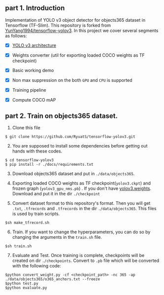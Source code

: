## part 1. Introduction

Implementation of YOLO v3 object detector for objects365 dataset in Tensorflow (TF-Slim). This repository  is forked from [YunYang1994/tensorflow-yolov3](https://github.com/YunYang1994/tensorflow-yolov3).
In this project we cover several segments as follows:<br>
- [x] [YOLO v3 architecture](https://github.com/YunYang1994/tensorflow-yolov3/blob/master/core/yolov3.py)
- [x] Weights converter (util for exporting loaded COCO weights as TF checkpoint)
- [x] Basic working demo
- [x] Non max suppression on the both `GPU` and `CPU` is supported
- [x] Training pipeline
- [x] Compute COCO mAP


## part 2. Train on objects365 dataset.
1. Clone this file
```bashrc
$ git clone https://github.com/RyuatS/tensorflow-yolov3.git
```
2.  You are supposed  to install some dependencies before getting out hands with these codes.
```bashrc
$ cd tensorflow-yolov3
$ pip install -r ./docs/requirements.txt
```
3. Download objects365 dataset and put in `./data/objects365`.

4. Exporting loaded COCO weights as TF checkpoint(`yolov3.ckpt`) and frozen graph (`yolov3_gpu_nms.pb`) . If you don't have [yolov3.weights](https://github.com/YunYang1994/tensorflow-yolov3/releases/download/v1.0/yolov3.weights). Download and put it in the dir `./checkpoint`

5. Convert dataset format to this repository's format. Then you will get `.txt`, `.tfrecords` and `.tfrecords` in the dir `./data/objects365`. This files is used by train scripts.
```bashrc
$sh make_tfrecord.sh
```

6. Train. If you want to change the hyperparameters, you can do so by changing the arguments in the `train.sh` file.
```bashrc
$sh train.sh
```

7. Evaluate and Test. Once training is complete, checkpoints will be created on dir `./checkpoints`. Convert to `.pb` file which will be converted with the following code:
```bashrc
$python convert_weight.py -cf <checkpoint_path> -nc 365 -ap ./data/objects365/o365_anchors.txt --freeze
$python test.py
$python evaluate.py
```
